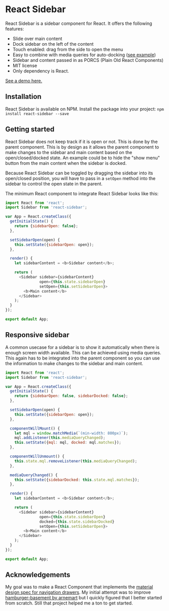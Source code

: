 React Sidebar
=============

React Sidebar is a sidebar component for React. It offers the following features:

  - Slide over main content
  - Dock sidebar on the left of the content
  - Touch enabled: drag from the side to open the menu
  - Easy to combine with media queries for auto-docking ([see example](http://balloob.github.io/react-sidebar/example/responsive_example.html))
  - Sidebar and content passed in as PORCS (Plain Old React Components)
  - MIT license
  - Only dependency is React.

[See a demo here.](http://balloob.github.io/react-sidebar/example/)

Installation
------------
React Sidebar is available on NPM. Install the package into your project: `npm install react-sidebar --save`

Getting started
-----------------
React Sidebar does not keep track if it is open or not. This is done by the parent component. This is by design as it allows the parent component to make changes to the sidebar and main content based on the open/closed/docked state. An example could be to hide the "show menu" button from the main content when the sidebar is docked.

Because React Sidebar can be toggled by dragging the sidebar into its open/closed position, you will have to pass in a `setOpen` method into the sidebar to control the open state in the parent.

The minimum React component to integrate React Sidebar looks like this:

```javascript
import React from 'react';
import Sidebar from 'react-sidebar';

var App = React.createClass({
  getInitialState() {
    return {sidebarOpen: false};
  },

  setSidebarOpen(open) {
    this.setState({sidebarOpen: open});
  },

  render() {
    let sidebarContent = <b>Sidebar content</b>;

    return (
      <Sidebar sidebar={sidebarContent}
               open={this.state.sidebarOpen}
               setOpen={this.setSidebarOpen}>
        <b>Main content</b>
      </Sidebar>
    );
  }
});

export default App;
```

Responsive sidebar
------------------
A common usecase for a sidebar is to show it automatically when there is enough screen width available. This can be achieved using media queries. This again has to be integrated into the parent component so you can use the information to make changes to the sidebar and main content.

```javascript
import React from 'react';
import Sidebar from 'react-sidebar';

var App = React.createClass({
  getInitialState() {
    return {sidebarOpen: false, sidebarDocked: false};
  },

  setSidebarOpen(open) {
    this.setState({sidebarOpen: open});
  },

  componentWillMount() {
    let mql = window.matchMedia(`(min-width: 800px)`);
    mql.addListener(this.mediaQueryChanged);
    this.setState({mql: mql, docked: mql.matches});
  },

  componentWillUnmount() {
    this.state.mql.removeListener(this.mediaQueryChanged);
  },

  mediaQueryChanged() {
    this.setState({sidebarDocked: this.state.mql.matches});
  },

  render() {
    let sidebarContent = <b>Sidebar content</b>;

    return (
      <Sidebar sidebar={sidebarContent}
               open={this.state.sidebarOpen}
               docked={this.state.sidebarDocked}
               setOpen={this.setSidebarOpen}>
        <b>Main content</b>
      </Sidebar>
    );
  }
});

export default App;
```

Acknowledgements
----------------

My goal was to make a React Component that implements the [material design spec for navigation drawers](http://www.google.com/design/spec/patterns/navigation-drawer.html#navigation-drawer-content). My initial attempt was to improve [hamburger-basement by arnemart](https://github.com/arnemart/hamburger-basement) but I quickly figured that I better started from scratch. Still that project helped me a ton to get started.
